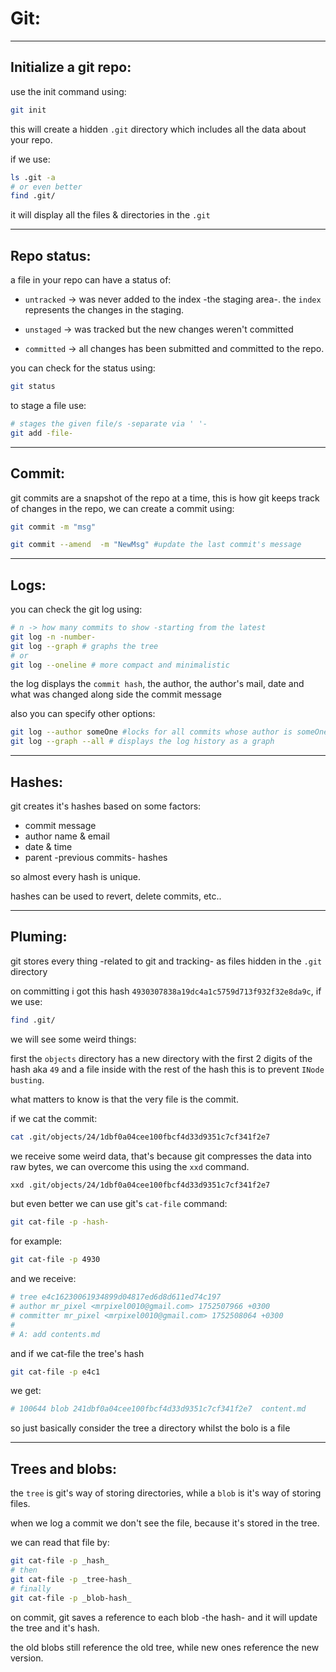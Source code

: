 <!-- @format -->

# Git:

---

## Initialize a git repo:

use the init command using:

```bash
git init
```

this will create a hidden `.git` directory which includes all the data about your repo.

if we use:

```bash
ls .git -a
# or even better
find .git/
```

it will display all the files & directories in the `.git`

---

## Repo status:

a file in your repo can have a status of:

- `untracked` -> was never added to the index -the staging area-. the `index` represents the changes in the staging.

- `unstaged` -> was tracked but the new changes weren't committed
- `committed` -> all changes has been submitted and committed to the repo.

you can check for the status using:

```bash
git status
```

to stage a file use:

```bash
# stages the given file/s -separate via ' '-
git add -file-
```

---

## Commit:

git commits are a snapshot of the repo at a time, this is how git keeps track of changes in the repo, we can create a commit using:

```bash
git commit -m "msg"

git commit --amend  -m "NewMsg" #update the last commit's message
```

---

## Logs:

you can check the git log using:

```bash
# n -> how many commits to show -starting from the latest
git log -n -number-
git log --graph # graphs the tree
# or
git log --oneline # more compact and minimalistic
```

the log displays the `commit hash`, the author, the author's mail, date and what was changed along side the commit message

also you can specify other options:

```bash
git log --author someOne #locks for all commits whose author is someOne
git log --graph --all # displays the log history as a graph
```

---

## Hashes:

git creates it's hashes based on some factors:

- commit message
- author name & email
- date & time
- parent -previous commits- hashes

so almost every hash is unique.

hashes can be used to revert, delete commits, etc..

---

## Pluming:

git stores every thing -related to git and tracking- as files hidden in the `.git` directory

on committing i got this hash `4930307838a19dc4a1c5759d713f932f32e8da9c`, if we use:

```bash
find .git/
```

we will see some weird things:

first the `objects` directory has a new directory with the first 2 digits of the hash aka `49` and a file inside with the rest of the hash this is to prevent `INode busting`.

what matters to know is that the very file is the commit.

if we cat the commit:

```bash
cat .git/objects/24/1dbf0a04cee100fbcf4d33d9351c7cf341f2e7
```

we receive some weird data, that's because git compresses the data into raw bytes, we can overcome this using the `xxd` command.

```bash
xxd .git/objects/24/1dbf0a04cee100fbcf4d33d9351c7cf341f2e7
```

but even better we can use git's `cat-file` command:

```bash
git cat-file -p -hash-
```

for example:

```bash
git cat-file -p 4930
```

and we receive:

```bash
# tree e4c16230061934899d04817ed6d8d611ed74c197
# author mr_pixel <mrpixel0010@gmail.com> 1752507966 +0300
# committer mr_pixel <mrpixel0010@gmail.com> 1752508064 +0300
#
# A: add contents.md
```

and if we cat-file the tree's hash

```bash
git cat-file -p e4c1
```

we get:

```bash
# 100644 blob 241dbf0a04cee100fbcf4d33d9351c7cf341f2e7	content.md
```

so just basically consider the tree a directory whilst the bolo is a file

---

## Trees and blobs:

the `tree` is git's way of storing directories, while a `blob` is it's way of storing files.

when we log a commit we don't see the file, because it's stored in the tree.

we can read that file by:

```bash
git cat-file -p _hash_
# then
git cat-file -p _tree-hash_
# finally
git cat-file -p _blob-hash_
```

on commit, git saves a reference to each blob -the hash- and it will update the tree and it's hash.

the old blobs still reference the old tree, while new ones reference the new version.
